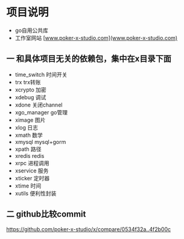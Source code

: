 # 项目说明
- go自用公共库
- 工作室网站 [www.poker-x-studio.com](www.poker-x-studio.com)


## 一 和具体项目无关的依赖包，集中在x目录下面

- time_switch 时间开关
- trx trx转账
- xcrypto 加密
- xdebug 调试
- xdone 关闭channel
- xgo_manager go管理
- ximage 图片
- xlog 日志
- xmath 数学
- xmysql mysql+gorm
- xpath 路径
- xredis redis
- xrpc 进程调用
- xservice 服务
- xticker 定时器
- xtime 时间
- xutils 便利性封装

## 二 github比较commit 
https://github.com/poker-x-studio/x/compare/0534f32a..4f2b00c
